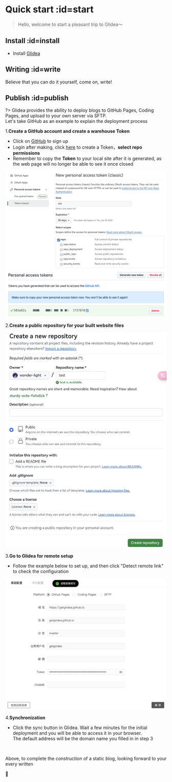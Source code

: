 <!-- quick.md -->

# Quick start :id=start

> Hello, welcome to start a pleasant trip to Glidea～


## Install :id=install

- Install [Glidea](en-us/docs/guide/install.md)


## Writing :id=write

Believe that you can do it yourself, come on, write!


## Publish :id=publish

?> Glidea provides the ability to deploy blogs to GitHub Pages, Coding Pages, and upload to your own server via SFTP. \
Let's take GitHub as an example to explain the deployment process

1.**Create a GitHub account and create a warehouse Token**

  - Click on [GitHub](https://github.com/) to sign up
  - Login after making, click [here](https://github.com/settings/tokens/new) to create a Token，**select repo permissions**
  - Remember to copy the **Token** to your local site after it is generated, as the web page will no longer be able to see it once closed

  ![token](../../../assets/images/quick-new-token.jpg ':class=img-cover')
  ![access](../../../assets/images/quick-access-token.png ':class=img-cover')

2.**Create a public repository for your built website files**
  
  ![new-repo](../../../assets/images/quick-new-github-repo.jpg ':class=img-cover')

3.**Go to Glidea for remote setup**

  - Follow the example below to set up, and then click "Detect remote link" to check the configuration

  ![sync](../../../assets/images/quick-github-sync.png ':class=img-cover')

4.**Synchronization**
  
  - Click the sync button in Glidea. Wait a few minutes for the initial deployment and you will be able to access it in your browser.\
    The default address will be the domain name you filled in in step 3

<br/>

Above, to complete the construction of a static blog, looking forward to your every written

🥰